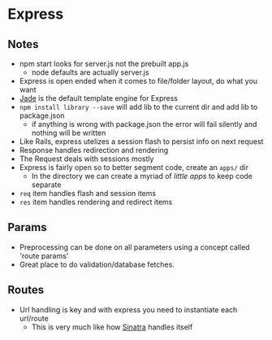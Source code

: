 # Express

## Notes

* npm start looks for server.js not the prebuilt app.js
	* node defaults are actually server.js
* Express is open ended when it comes to file/folder layout, do what you want
* [Jade][1] is the default template engine for Express
* `npm install library --save` will add lib to the current dir and add lib to package.json
	* if anything is wrong with package.json the error will fail silently and nothing will be written
* Like Rails, express utelizes a session flash to persist info on next request
* Response handles redirection and rendering
* The Request deals with sessions mostly
* Express is fairly open so to better segment code, create an `apps/` dir
	* In the directory we can create a myriad of _little apps_ to keep code separate
* `req` item handles flash and session items
* `res` item handles rendering and redirect items

## Params

* Preprocessing can be done on all parameters using a concept called 'route params'
* Great place to do validation/database fetches.

## Routes

* Url handling is key and with express you need to instantiate each url/route
	* This is very much like how [Sinatra][2] handles itself

[1]: http://jade-lang.com/
[2]: /Sinatra
